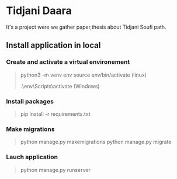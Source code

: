 # Tidjani Daara 
It's a project were we gather paper,thesis about Tidjani Soufi path. 

## Install application in local
### Create and activate a virtual environement
> python3 -m venv env
> source env/bin/activate (linux)
> 
> .\env\Scripts\activate (Windows)

### Install packages
> pip install -r requirements.txt

### Make migrations
> python manage.py makemigrations
> python manage.py migrate
### Lauch application
> python manage.py runserver
